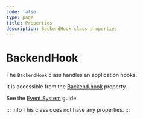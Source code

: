 ```yaml
---
code: false
type: page
title: Properties
description: BackendHook class properties
---
```


# BackendHook

The `BackendHook` class handles an application hooks.  

It is accessible from the [Backend.hook](/core/2/framework/classes/backend/properties#hook) property.

See the [Event System](/core/2/guides/main-concepts/3-event-system#hook) guide.

::: info
This class does not have any properties.
:::
